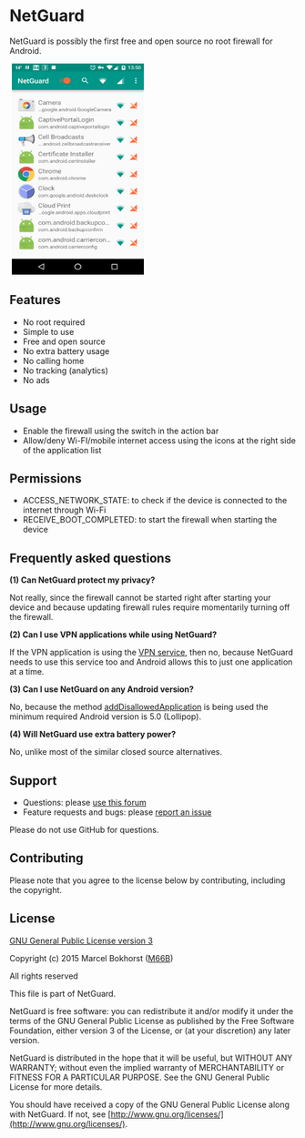 # NetGuard

NetGuard is possibly the first free and open source no root firewall for Android.

<img src="screenshot.png" width="232" height="371" hspace="4"/>

Features
--------

* No root required
* Simple to use
* Free and open source
* No extra battery usage
* No calling home
* No tracking (analytics)
* No ads

Usage
-----

* Enable the firewall using the switch in the action bar
* Allow/deny Wi-FI/mobile internet access using the icons at the right side of the application list

Permissions
-----------

* ACCESS_NETWORK_STATE: to check if the device is connected to the internet through Wi-Fi
* RECEIVE_BOOT_COMPLETED: to start the firewall when starting the device

Frequently asked questions
--------------------------

<a name="FAQ1"></a>
**(1) Can NetGuard protect my privacy?**

Not really, since the firewall cannot be started right after starting your device
and because updating firewall rules require momentarily turning off the firewall.

<a name="FAQ2"></a>
**(2) Can I use VPN applications while using NetGuard?**

If the VPN application is using the [VPN service](http://developer.android.com/reference/android/net/VpnService.html),
then no, because NetGuard needs to use this service too and Android allows this to just one application at a time.

<a name="FAQ3"></a>
**(3) Can I use NetGuard on any Android version?**

No, because the method [addDisallowedApplication](http://developer.android.com/reference/android/net/VpnService.Builder.html#addDisallowedApplication(java.lang.String))
is being used the minimum required Android version is 5.0 (Lollipop).

<a name="FAQ4"></a>
**(4) Will NetGuard use extra battery power?**

No, unlike most of the similar closed source alternatives.


Support
-------

* Questions: please [use this forum](http://forum.xda-developers.com/android/apps-games/netguard-t3233012)
* Feature requests and bugs: please [report an issue](https://github.com/M66B/NetGuard/issues/new)

Please do not use GitHub for questions.

Contributing
------------

Please note that you agree to the license below by contributing, including the copyright.


License
-------

[GNU General Public License version 3](http://www.gnu.org/licenses/gpl.txt)

Copyright (c) 2015 Marcel Bokhorst ([M66B](http://forum.xda-developers.com/member.php?u=2799345))

All rights reserved

This file is part of NetGuard.

NetGuard is free software: you can redistribute it and/or modify
it under the terms of the GNU General Public License as published by
the Free Software Foundation, either version 3 of the License, or
(at your discretion) any later version.

NetGuard is distributed in the hope that it will be useful,
but WITHOUT ANY WARRANTY; without even the implied warranty of
MERCHANTABILITY or FITNESS FOR A PARTICULAR PURPOSE.  See the
GNU General Public License for more details.

You should have received a copy of the GNU General Public License
along with NetGuard. If not, see [http://www.gnu.org/licenses/](http://www.gnu.org/licenses/).
